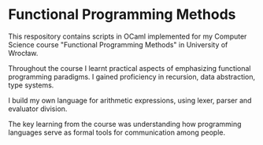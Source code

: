 # Functional Programming Methods
This respository contains scripts in OCaml implemented for my Computer Science course "Functional Programming Methods" in University of Wrocław.

Throughout the course I learnt practical aspects of emphasizing functional programming paradigms. I gained proficiency in recursion, data abstraction, type systems.

I build my own language for arithmetic expressions, using lexer, parser and evaluator division.

The key learning from the course was understanding how programming languages serve as formal tools for communication among people.
